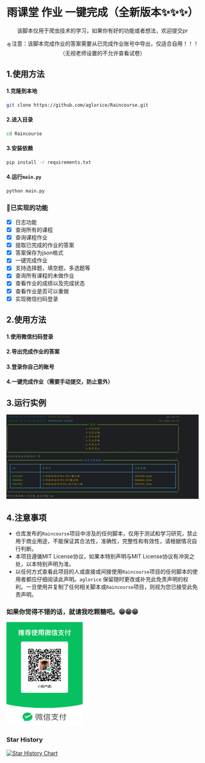 <div align="center">
    <h1 align="center">
     雨课堂 作业 一键完成（全新版本✨✨✨）
    </h1>

<p>该脚本仅用于爬虫技术的学习，如果你有好的功能或者想法，欢迎提交pr</p>
<p>🛸注意：该脚本完成作业的答案需要从已完成作业账号中导出，仅适合自用！！！（无视老师设置的不允许查看试卷）</p>
</div>

## 1.使用方法

#### 1.克隆到本地
```bash
git clone https://github.com/aglorice/Raincourse.git
```

#### 2.进入目录
```bash
cd Raincourse
```
#### 3.安装依赖
```bash
pip install -r requirements.txt
```
#### 4.运行`main.py`
```bash
python main.py
```

### 🚀已实现的功能
* [x] 日志功能
* [x] 查询所有的课程
* [x] 查询课程作业
* [x] 提取已完成的作业的答案
* [x] 答案保存为json格式
* [x] 一键完成作业
* [x] 支持选择题，填空题，多选题等
* [x] 查询所有课程的未做作业
* [x] 查看作业的成绩以及完成状态
* [x] 查看作业是否可以重做
* [x] 实现微信扫码登录

## 2.使用方法

#### 1.使用微信扫码登录
#### 2.导出完成作业的答案
#### 3.登录你自己的账号
#### 4.一键完成作业（需要手动提交，防止意外）


## 3.运行实例
![屏幕截图 2024-05-31 151842.png](img/img.png)

## 4️.注意事项
- 仓库发布的`Raincourse`项目中涉及的任何脚本，仅用于测试和学习研究，禁止用于商业用途，不能保证其合法性，准确性，完整性和有效性，请根据情况自行判断。
- 本项目遵循MIT License协议，如果本特别声明与MIT License协议有冲突之处，以本特别声明为准。
- 以任何方式查看此项目的人或直接或间接使用`Raincourse`项目的任何脚本的使用者都应仔细阅读此声明。`aglorice` 保留随时更改或补充此免责声明的权利。一旦使用并复制了任何相关脚本或`Raincourse`项目，则视为您已接受此免责声明。


### 如果你觉得不错的话，就请我吃颗糖吧。😁😁😁
<img src="img/img_4.png" alt="img_4" width="200" height="272" />

### Star History

[![Star History Chart](https://api.star-history.com/svg?repos=aglorice/Raincourse&type=Date)](https://star-history.com/#aglorice/Raincourse&Date)